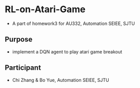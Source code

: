 # RL-on-Atari-Game
- A part of homework3 for AU332, Automation SEIEE, SJTU
## Purpose
- implement a DQN agent to play atari game breakout
## Participant
- Chi Zhang & Bo Yue, Automation SEIEE, SJTU
